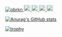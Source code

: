 <p align="left">
  <a href="https://github.com/obrkn/obrkn/">
    <img src="https://komarev.com/ghpvc/?username=obrkn" alt="obrkn" />
  </a>
  <a href="http://twitter.com/2_obr">
    <img height="20" src="https://img.shields.io/twitter/follow/2_obr?label=Twitter&logo=twitter&style=flat" />
  </a>
  <a href="https://github.com/obrkn">
    <img height="20" src="https://img.shields.io/github/followers/obrkn?label=follow&logo=github&style=flat" />
  </a>
  <a href="http://qiita.com/obr-note">
    <img height="20" src="https://qiita-badge.apiapi.app/s/obr-note/posts.svg" />
  </a>
  <a href="http://qiita.com/obr-note">
    <img height="20" src="https://qiita-badge.apiapi.app/s/obr-note/contributions.svg" />
  </a>
</p>

[![Anurag's GitHub stats](https://github-readme-stats.vercel.app/api?username=obrkn)](https://github.com/anuraghazra/github-readme-stats)

[![trophy](https://github-profile-trophy.vercel.app/?username=obrkn)](https://github.com/ryo-ma/github-profile-trophy)
